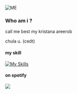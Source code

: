 ![ME](https://cdn.discordapp.com/attachments/684661567987384350/1276433546730274889/image.png?ex=66c982e0&is=66c83160&hm=21da4c7baa266fd3d18740fd4c95e9eb052ac492cf61b5b790cdc0337defc865&)
### Who am i ?
call me best
my kristana areerob

chula u. (cedt)

#### my skill
[![My Skills](https://skillicons.dev/icons?i=pr,ps,ae&perline=3)](https://skillicons.dev)

#### on spotify
<p>
<a href="https://spotify-github-profile.kittinanx.com/api/view.svg?uid=bezxmhvbkujq5nok6p46zxdsk&redirect=true">
<img src="https://spotify-github-profile.kittinanx.com/api/view.svg?uid=bezxmhvbkujq5nok6p46zxdsk&cover_image=false&theme=default&show_offline=false&interchange=false&bar_color=53b14f&bar_color_cover=false)"/>
</a>
</p>
